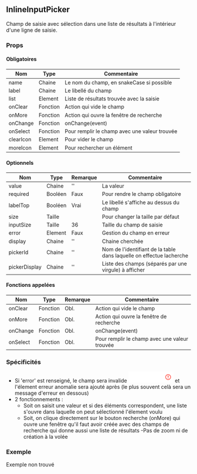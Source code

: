 ## InlineInputPicker

Champ de saisie avec sélection dans une liste de résultats à l'intérieur d'une ligne de saisie.

### Props

#### Obligatoires

| Nom       | Type     | Commentaire                                   |
| --------- | -------- | --------------------------------------------- |
| name      | Chaine   | Le nom du champ, en snakeCase si possible     |
| label     | Chaine   | Le libellé du champ                           |
| list      | Element  | Liste de résultats trouvée avec la saisie     |
| onClear   | Fonction | Action qui vide le champ                      |
| onMore    | Fonction | Action qui ouvre la fenêtre de recherche      |
| onChange  | Fonction | onChange(event)                               |
| onSelect  | Fonction | Pour remplir le champ avec une valeur trouvée |
| clearIcon | Element  | Pour vider le champ                           |
| moreIcon  | Element  | Pour rechercher un élément                    |

#### Optionnels

| Nom           | Type    | Remarque | Commentaire                                                          |
| ------------- | ------- | -------- | -------------------------------------------------------------------- |
| value         | Chaine  | ''       | La valeur                                                            |
| required      | Booléen | Faux     | Pour rendre le champ obligatoire                                     |
| labelTop      | Booléen | Vrai     | Le libellé s'affiche au dessus du champ                              |
| size          | Taille  |          | Pour changer la taille par défaut                                    |
| inputSize     | Taille  | 36       | Taille du champ de saisie                                            |
| error         | Element | Faux     | Gestion du champ en erreur                                           |
| display       | Chaine  | ''       | Chaine cherchée                                                      |
| pickerId      | Chaine  | ''       | Nom de l'identifiant de la table dans laquelle on effectue lacherche |
| pickerDisplay | Chaine  | ''       | Liste des champs (séparés par une virgule) à afficher                |

#### Fonctions appelées

| Nom      | Type     | Remarque | Commentaire                                             |
| -------- | -------- | -------- | ------------------------------------------------------- |
| onClear  | Fonction | Obl.     | Action qui vide le champ                                |
| onMore   | Fonction | Obl.     | Action qui ouvre la fenêtre de recherche                |
| onChange | Fonction | Obl.     | onChange(event)                                         |
| onSelect | Fonction | Obl.     | Pour remplir le champ avec une valeur trouvée           |

### Spécificités

- Si 'error' est renseigné, le champ sera invalide ![](./is_invalid.png) et
  l'élement erreur anomalie sera ajouté après
  (le plus souvent celà sera un message d'erreur en dessous)    
- 2 fonctionnements :
  - Soit on saisit une valeur et si des éléments correspondent,
  une liste s'ouvre dans laquelle on peut sélectionné l'élement voulu
  - Soit, on clique directement sur le bouton recherche (onMore) qui ouvre une fenêtre
  qu'il faut avoir créée avec des champs de recherche qui donne aussi une liste de résultats
-Pas de zoom ni de création à la volée

### Exemple

Exemple non trouvé

